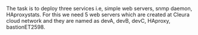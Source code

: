 The task is to deploy three services i.e, simple web servers, snmp daemon, HAproxystats. For this we need 5 web servers which are created at Cleura cloud network and they are named as devA, devB, devC, HAproxy, bastionET2598.
